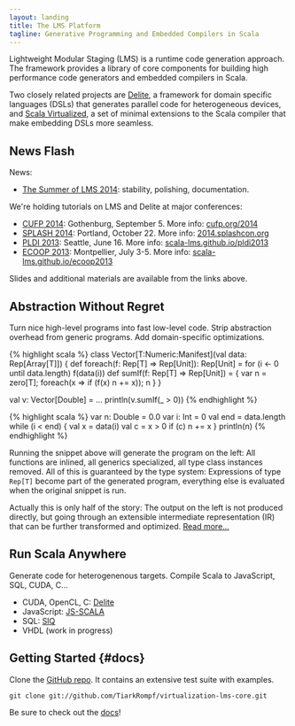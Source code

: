 ```yaml
---
layout: landing
title: The LMS Platform
tagline: Generative Programming and Embedded Compilers in Scala
---
```


Lightweight Modular Staging (LMS) is a runtime code generation approach. The
framework provides a library of core components for building high performance
code generators and embedded compilers in Scala.

Two closely related projects are [Delite](http://stanford-ppl.github.com/Delite/), 
a framework for domain specific languages (DSLs) that generates parallel 
code for heterogeneous devices, and [Scala Virtualized](https://github.com/tiarkrompf/scala-virtualized/wiki), 
a set of minimal extensions to the Scala compiler that make embedding 
DSLs more seamless.

## News Flash

News:

- [The Summer of LMS 2014](summer-of-lms-2014.html): stability, polishing, documentation.

We're holding tutorials on LMS and Delite at major conferences:

- [CUFP 2014](http://cufp.org/2014/): Gothenburg, September 5. More info: 
  [cufp.org/2014](http://cufp.org/2014/t11-tiark-rompf-batteries-included-generative-programming-with-scala-and-lms.html) 
- [SPLASH 2014](http://2014.splashcon.org): Portland, October 22. More info: 
  [2014.splashcon.org](http://2014.splashcon.org/track/splash2014-tutorials) 
- [PLDI 2013](http://pldi2013.ucombinator.org): Seattle, June 16. More info: 
  [scala-lms.github.io/pldi2013](pldi2013/index.html) 
- [ECOOP 2013](http://www.lirmm.fr/ecoop13/): Montpellier, July 3-5. More info: 
  [scala-lms.github.io/ecoop2013](ecoop2013/index.html)

Slides and additional materials are available from the links above.

## Abstraction Without Regret

Turn nice high-level programs into fast low-level code. Strip abstraction overhead from generic programs. Add domain-specific optimizations.

{% highlight scala %}
class Vector[T:Numeric:Manifest](val data: Rep[Array[T]]) {
  def foreach(f: Rep[T] => Rep[Unit]): Rep[Unit] =
    for (i <- 0 until data.length) f(data(i))
  def sumIf(f: Rep[T] => Rep[Unit]) = { 
    var n = zero[T]; foreach(x => if (f(x) n += x)); n }
}

val v: Vector[Double] = ...
println(v.sumIf(_ > 0))
{% endhighlight %}

<!-- TODO: use grid-based css style file -->

<div class="row">
<div class="col-xs-6" markdown="1">
{% highlight scala %}
var n: Double = 0.0
var i: Int = 0
val end = data.length
while (i < end) {
  val x = data(i)
  val c = x > 0
  if (c) n += x
}
println(n)
{% endhighlight %}

</div>
<div class="col-xs-6" markdown="1">

Running the snippet above will generate the program on the left: All functions are inlined, 
all generics specialized, all type class instances removed.
All of this is guaranteed by the type system: Expressions of type `Rep[T]` become
part of the generated program, everything else is evaluated when the original
snippet is run. 

</div>
</div>

Actually this is only half of the story: The output on the left is not produced
directly, but going through an extensible intermediate representation (IR) that
can be further transformed and optimized.
[Read more...](#docs)


## Run Scala Anywhere

Generate code for heterogenenous targets. Compile Scala to JavaScript, SQL, CUDA, C...

* CUDA, OpenCL, C: [Delite](http://stanford-ppl.github.com/Delite/)
* JavaScript: [JS-SCALA](https://github.com/js-scala/js-scala)
* SQL: [SIQ](http://code.google.com/p/scala-integrated-query/)
* VHDL (work in progress)


## Getting Started {#docs}

Clone the [GitHub repo](http://github.com/TiarkRompf/virtualization-lms-core). It contains an extensive test suite with examples.

    git clone git://github.com/TiarkRompf/virtualization-lms-core.git

Be sure to check out the [docs](tutorials/index.html)!

